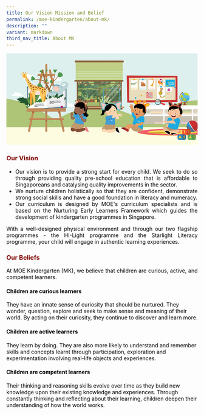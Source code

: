 ```yaml
---
title: Our Vision Mission and Belief
permalink: /moe-kindergarten/about-mk/
description: ""
variant: markdown
third_nav_title: About MK
---
```

![](/images/MK%20Resources/MK_Graphic_1.jpg)
<h3 style="text-align: justify;"><strong><span style="color: #800000;">Our Vision</span></strong></h3>
<ul style="text-align: justify;">
<li><span style="color: #000000;">Our vision is to provide a strong start for every child. We seek to do so through providing quality pre-school education that is affordable to Singaporeans and catalysing quality improvements in the sector.&nbsp;</span></li>
<li><span style="color: #000000;">We nurture children holistically so that they are confident, demonstrate strong social skills and have a good foundation in literacy and numeracy.</span></li>
<li><span style="color: #000000;">Our curriculum is designed by MOE's curriculum specialists and is based on the Nurturing Early Learners Framework which guides the development of kindergarten programmes in Singapore.&nbsp;</span></li>
</ul>
<p style="text-align: justify;"><span style="color: #000000;">With a well-designed physical environment and through our two flagship programmes - the HI-Light programme and the Starlight Literacy programme, your child will engage in authentic learning experiences.</span></p>
<h3 style="text-align: justify;"><strong><span style="color: #800000;">Our Beliefs</span></strong></h3>
<p style="text-align: justify;"><span style="color: #000000;">At MOE Kindergarten (MK), we believe that children are curious, active, and competent learners.</span></p>
<h4><span style="color: #000000;"><strong>Children are curious learners</strong></span></h4>
<p><span style="color: #000000;">They have an innate sense of curiosity that should be nurtured. They wonder, question, explore and seek to make sense and meaning of their world. By acting on their curiosity, they continue to discover and learn more.</span></p>
<h4><span style="color: #000000;"><strong>Children are active learners</strong></span></h4>
<p><span style="color: #000000;">They learn by doing. They are also more likely to understand and remember skills and concepts learnt through participation, exploration and experimentation involving real-life objects and experiences.</span></p>
<h4><span style="color: #000000;"><strong>Children are competent learners</strong></span></h4>
<p><span style="color: #000000;">Their thinking and reasoning skills evolve over time as they build new knowledge upon their existing knowledge and experiences. Through constantly thinking and reflecting about their learning, children deepen their understanding of how the world works.</span></p>